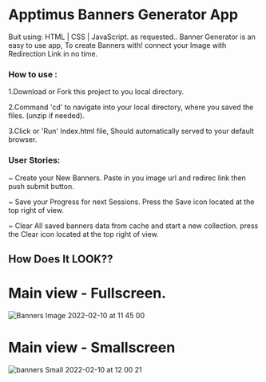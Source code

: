 # Apptimus Banners Generator App

Buit using: HTML | CSS | JavaScript.
as requested..
Banner Generator is an easy to use app, To create Banners with!
connect your Image with Redirection Link in no time.


### How to use : 


1.Download or Fork this project to you local directory.

2.Command 'cd' to navigate into your local directory, where you saved the files. (unzip if needed).

3.Click or 'Run' Index.html file, Should automatically served to your default browser. 


### User Stories:

~ Create your New Banners. 
Paste in you image url and redirec link then push submit button.

~ Save your Progress for next Sessions.
Press the Save icon located at the top right of view.

~ Clear All saved banners data from cache and start a new collection.
press the Clear icon located at the top right of view.


## How Does It LOOK?? 
# Main view - Fullscreen.


![Banners Image 2022-02-10 at 11 45 00](https://user-images.githubusercontent.com/65711940/153381151-958e4fa2-97ad-4f3f-8556-d88c610a0cb0.jpeg)


# Main view - Smallscreen


![banners Small  2022-02-10 at 12 00 21](https://user-images.githubusercontent.com/65711940/153384015-30258084-b8aa-41d2-b779-80d810e6ce88.jpeg)

